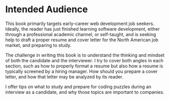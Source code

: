 # Intended Audience

This book primarily targets early-career web development job seekers. Ideally, the reader has just 
finished learning software development, either through a professional academic channel, or 
self-taught, and is seeking help to draft a proper resume and cover letter for the North American 
job market, and preparing to study.

The challenge in writing this book is to understand the thinking and mindset of both the candidate 
and the interviewer. I try to cover both angles in each section, such as how to properly format a 
resume but also how a resume is typically screened by a hiring manager. How should you prepare a 
cover letter, and how that letter may be analyzed by its reader. 

I offer tips on what to study and prepare for coding puzzles during an interview as a candidate, 
and why those topics are important to companies.

